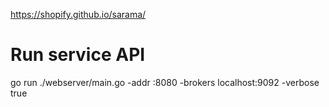 
https://shopify.github.io/sarama/

# Run service API
go run ./webserver/main.go -addr :8080 -brokers localhost:9092 -verbose true